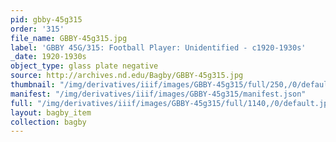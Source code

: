 ```yaml
---
pid: gbby-45g315
order: '315'
file_name: GBBY-45g315.jpg
label: 'GBBY 45G/315: Football Player: Unidentified - c1920-1930s'
_date: 1920-1930s
object_type: glass plate negative
source: http://archives.nd.edu/Bagby/GBBY-45g315.jpg
thumbnail: "/img/derivatives/iiif/images/GBBY-45g315/full/250,/0/default.jpg"
manifest: "/img/derivatives/iiif/images/GBBY-45g315/manifest.json"
full: "/img/derivatives/iiif/images/GBBY-45g315/full/1140,/0/default.jpg"
layout: bagby_item
collection: bagby
---
```

